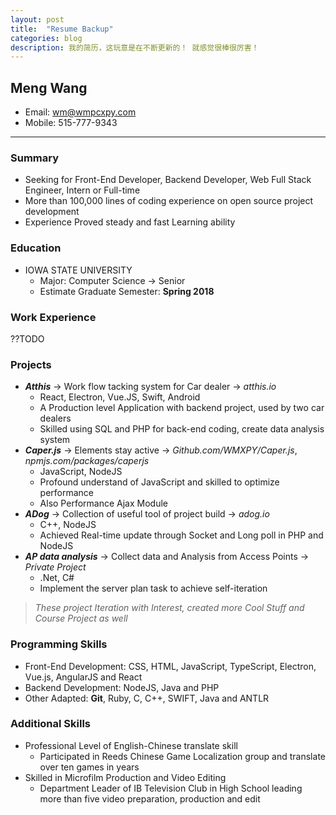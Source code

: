 ```yaml
---
layout: post
title:  "Resume Backup"
categories: blog
description: 我的简历，这玩意是在不断更新的！ 就感觉很棒很厉害！
---
```


## Meng Wang

-   Email: wm@wmpcxpy.com 
-   Mobile: 515-777-9343

* * *

### Summary

-   Seeking for Front-End Developer, Backend Developer, Web Full Stack Engineer, Intern or Full-time
-   More than 100,000 lines of coding experience on open source project development
-   Experience Proved steady and fast Learning ability

### Education

-   IOWA STATE UNIVERSITY
    -   Major: Computer Science -> Senior
    -   Estimate Graduate Semester: **Spring 2018**
### Work Experience

??TODO


### Projects


-   **_Atthis_** -> Work flow tacking system for Car dealer -> _atthis.io_
    -   React, Electron, Vue.JS, Swift, Android
    -   A Production level Application with backend project, used by two car dealers
    -   Skilled using SQL and PHP for back-end coding, create data analysis system
-   **_Caper.js_** -> Elements stay active -> _Github.com/WMXPY/Caper.js_, _npmjs.com/packages/caperjs_
    -   JavaScript, NodeJS
    -   Profound understand of JavaScript and skilled to optimize performance
    -   Also Performance Ajax Module 
-   **_ADog_** -> Collection of useful tool of project build -> _adog.io_
    -   C++, NodeJS
    -   Achieved Real-time update through Socket and Long poll in PHP and NodeJS
-   **_AP data analysis_** -> Collect data and Analysis from Access Points -> _Private Project_
    -   .Net, C#
    -   Implement the server plan task to achieve self-iteration


> _These project Iteration with Interest, created more Cool Stuff and Course Project as well_

### Programming Skills

-   Front-End Development: CSS, HTML, JavaScript, TypeScript, Electron, Vue.js, AngularJS and React
-   Backend Development: NodeJS, Java and PHP
-   Other Adapted: **Git**, Ruby, C, C++, SWIFT, Java and ANTLR

### Additional Skills

-   Professional Level of English-Chinese translate skill
    -   Participated in Reeds Chinese Game Localization group and translate over ten games in years
-   Skilled in Microfilm Production and Video Editing
    -   Department Leader of IB Television Club in High School leading more than five video preparation, production and edit
